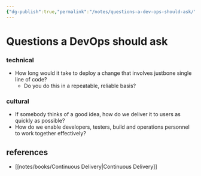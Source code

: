 ```yaml
---
{"dg-publish":true,"permalink":"/notes/questions-a-dev-ops-should-ask/","dgHomeLink":true,"dgPassFrontmatter":false}
---
```


# Questions a DevOps should ask

### technical
- How long would it take to deploy a change that involves justbone single line of code?
    - Do you do this in a repeatable, reliable basis?


### cultural

- If somebody thinks of a good idea, how do we deliver it to users as quickly as possible?
- How do we enable developers, testers, build and operations personnel to work together effectively?

## references

- [[notes/books/Continuous Delivery|Continuous Delivery]]